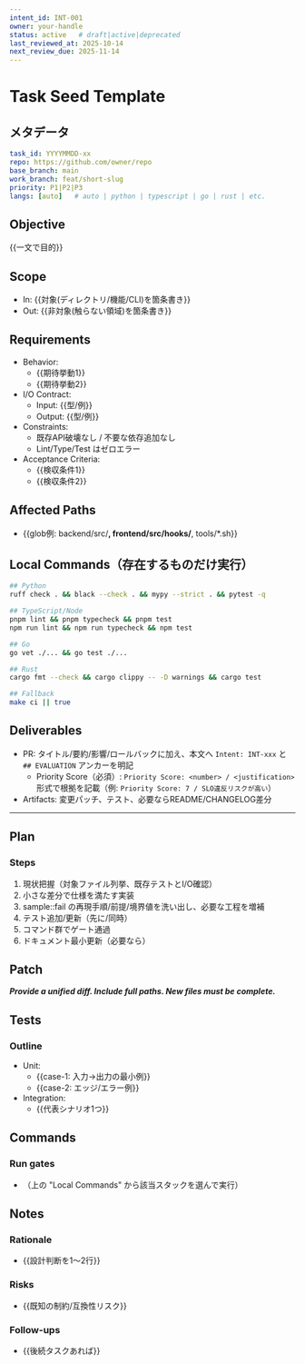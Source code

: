```yaml
---
intent_id: INT-001
owner: your-handle
status: active   # draft|active|deprecated
last_reviewed_at: 2025-10-14
next_review_due: 2025-11-14
---
```


# Task Seed Template

## メタデータ

```yaml
task_id: YYYYMMDD-xx
repo: https://github.com/owner/repo
base_branch: main
work_branch: feat/short-slug
priority: P1|P2|P3
langs: [auto]   # auto | python | typescript | go | rust | etc.
```

## Objective

{{一文で目的}}

## Scope

- In: {{対象(ディレクトリ/機能/CLI)を箇条書き}}
- Out: {{非対象(触らない領域)を箇条書き}}

## Requirements

- Behavior:
  - {{期待挙動1}}
  - {{期待挙動2}}
- I/O Contract:
  - Input: {{型/例}}
  - Output: {{型/例}}
- Constraints:
  - 既存API破壊なし / 不要な依存追加なし
  - Lint/Type/Test はゼロエラー
- Acceptance Criteria:
  - {{検収条件1}}
  - {{検収条件2}}

## Affected Paths

- {{glob例: backend/src/**, frontend/src/hooks/**, tools/*.sh}}

## Local Commands（存在するものだけ実行）

```bash
## Python
ruff check . && black --check . && mypy --strict . && pytest -q

## TypeScript/Node
pnpm lint && pnpm typecheck && pnpm test
npm run lint && npm run typecheck && npm test

## Go
go vet ./... && go test ./...

## Rust
cargo fmt --check && cargo clippy -- -D warnings && cargo test

## Fallback
make ci || true
```

## Deliverables

- PR: タイトル/要約/影響/ロールバックに加え、本文へ `Intent: INT-xxx` と `## EVALUATION` アンカーを明記
  - Priority Score（必須）: `Priority Score: <number> / <justification>` 形式で根拠を記載（例: `Priority Score: 7 / SLO違反リスクが高い`）
- Artifacts: 変更パッチ、テスト、必要ならREADME/CHANGELOG差分

---

## Plan

### Steps

1) 現状把握（対象ファイル列挙、既存テストとI/O確認）
2) 小さな差分で仕様を満たす実装
3) sample::fail の再現手順/前提/境界値を洗い出し、必要な工程を増補
4) テスト追加/更新（先に/同時）
5) コマンド群でゲート通過
6) ドキュメント最小更新（必要なら）

## Patch

***Provide a unified diff. Include full paths. New files must be complete.***

## Tests

### Outline

- Unit:
  - {{case-1: 入力→出力の最小例}}
  - {{case-2: エッジ/エラー例}}
- Integration:
  - {{代表シナリオ1つ}}

## Commands

### Run gates

- （上の "Local Commands" から該当スタックを選んで実行）

## Notes

### Rationale

- {{設計判断を1～2行}}

### Risks

- {{既知の制約/互換性リスク}}

### Follow-ups

- {{後続タスクあれば}}
